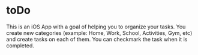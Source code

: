 # toDo
This is an iOS App with a goal of helping you to organize your tasks. You create new categories (example: Home, Work, School, Activities, Gym, etc) and create tasks on each of them. You can checkmark the task when it is completed.


